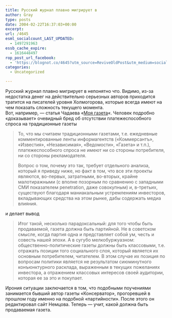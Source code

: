 ```yaml
---
title: Русский журнал плавно мигрирует в
author: Gray
type: posts
date: 2004-02-22T16:37:03+00:00
excerpt:
url: /4645
esml_socialcount_LAST_UPDATED:
  - 1497291963
essb_cache_expire:
  - 1616448497
rop_post_url_facebook:
  - 'https://blognot.co/4645?utm_source=ReviveOldPost&utm_medium=social&utm_campaign=ReviveOldPost'
categories:
  - Uncategorized

---
```








Русский журнал плавно мигрирует в непонятно что. Видимо, из-за недостатка денег на действительно серьезных авторов приходится тратится на писателей уровня Холмогорова, которые всегда имеют на чем показать сложность текущего момента.  
Вот, например, &#8212; статья Чадаева &#171;<a href="http://www.russ.ru/columns/ageofnull/20040216.html" target="_blank">Моя газета</a>&#171;. Человек подробно &#171;доказывает&#187; очевидный бред об отсутствии платежеспособного спроса на традиционные газеты

> То, что мы считаем традиционными газетами, т.е. ежедневные комментированные ленты информагентств (&#171;Коммерсантъ&#187;, &#171;Известия&#187;, &#171;Независимая&#187;, &#171;Ведомости&#187;, &#171;Газета&#187; и т.п.), платежеспособного спроса не имеют ни со стороны потребителя, ни со стороны рекламодателя.
> 
> Вопрос о том, почему это так, требует отдельного анализа, который я приведу ниже, но факт в том, что все эти проекты являются, во-первых, затратными, во-вторых, крайне малотиражными (с вполне позорным по сравнению с западными СМИ показателем penetration, даже совокупным) и, в-третьих, существуют благодаря маниакальным устремлениям инвесторов, вкладывающих средства на этом рынке, дабы содержать медиа влияния.

и делает вывод

> Итог такой, несколько парадоксальный: для того чтобы быть продаваемой, газета должна быть партийной. Не в советском смысле, когда партия одна и представляет собой ум, честь и совесть нашей эпохи. А в сугубо мелкобуржуазном: общественно-политические газеты должны быть классовыми, т.е. отражать позиции того социального слоя, который является их основным потребителем, читателем. В этом случае их позиция по вопросам политики является не результатом сиюминутного конъюнктурного расклада, выраженным в текущих пожеланиях инвестора, а отражением классовых интересов своей аудитории, которая ее за это и покупает.

Ирония ситуации заключается в том, что подобными поучениями занимается бывший автор газеты &#171;Консерватор&#187;, прогоревшей в прошлом году именно на подобной &#171;партийности&#187;. После этого он редактировал сайт Немцова. Теперь &#8212; учит, какой должна быть продаваемая газета.
